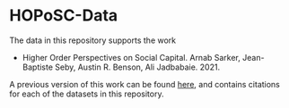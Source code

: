 # HOPoSC-Data
The data in this repository supports the work 
* Higher Order Perspectives on Social Capital. Arnab Sarker, Jean-Baptiste Seby, Austin R. Benson, Ali Jadbabaie. 2021.

A previous version of this work can be found [here](https://arxiv.org/abs/2108.02091), and contains citations for each of the datasets in this repository.

